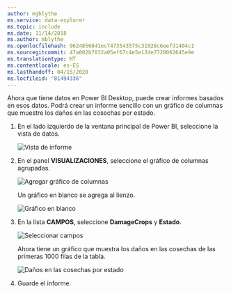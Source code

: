 ```yaml
---
author: mgblythe
ms.service: data-explorer
ms.topic: include
ms.date: 11/14/2018
ms.author: mblythe
ms.openlocfilehash: 9624856841ec7473543575c31928c6eefd1404c1
ms.sourcegitcommit: 47a002b7032a05ef67c4e5e12de7720062645e9e
ms.translationtype: HT
ms.contentlocale: es-ES
ms.lasthandoff: 04/15/2020
ms.locfileid: "81494336"
---
```

Ahora que tiene datos en Power BI Desktop, puede crear informes basados en esos datos. Podrá crear un informe sencillo con un gráfico de columnas que muestre los daños en las cosechas por estado.

1. En el lado izquierdo de la ventana principal de Power BI, seleccione la vista de datos.

    ![Vista de informe](media/data-explorer-power-bi-visualize-basic/report-view.png)

1. En el panel **VISUALIZACIONES**, seleccione el gráfico de columnas agrupadas.

    ![Agregar gráfico de columnas](media/data-explorer-power-bi-visualize-basic/add-column-chart.png)

    Un gráfico en blanco se agrega al lienzo.

    ![Gráfico en blanco](media/data-explorer-power-bi-visualize-basic/blank-chart.png)

1. En la lista **CAMPOS**, seleccione **DamageCrops** y **Estado**.

    ![Seleccionar campos](media/data-explorer-power-bi-visualize-basic/select-fields.png)

    Ahora tiene un gráfico que muestra los daños en las cosechas de las primeras 1000 filas de la tabla.

    ![Daños en las cosechas por estado](media/data-explorer-power-bi-visualize-basic/damage-column-chart.png)

1. Guarde el informe.